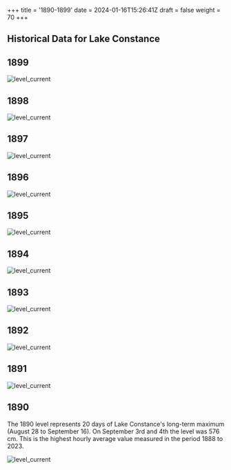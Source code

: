 +++
title = '1890-1899'
date = 2024-01-16T15:26:41Z
draft = false
weight = 70
+++

## Historical Data for Lake Constance

## 1899

![level_current](/images/EN/graphs_historic/longterm_EN_1899.png)

## 1898

![level_current](/images/EN/graphs_historic/longterm_EN_1898.png)

## 1897

![level_current](/images/EN/graphs_historic/longterm_EN_1897.png)

## 1896

![level_current](/images/EN/graphs_historic/longterm_EN_1896.png)

## 1895

![level_current](/images/EN/graphs_historic/longterm_EN_1895.png)

## 1894

![level_current](/images/EN/graphs_historic/longterm_EN_1894.png)

## 1893

![level_current](/images/EN/graphs_historic/longterm_EN_1893.png)

## 1892

![level_current](/images/EN/graphs_historic/longterm_EN_1892.png)

## 1891

![level_current](/images/EN/graphs_historic/longterm_EN_1891.png)

## 1890

The 1890 level represents 20 days of Lake Constance's long-term maximum (August 28 to September 16).
On September 3rd and 4th the level was 576 cm. This is the highest hourly average value measured in the period 1888 to 2023.

![level_current](/images/EN/graphs_historic/longterm_EN_1890.png)